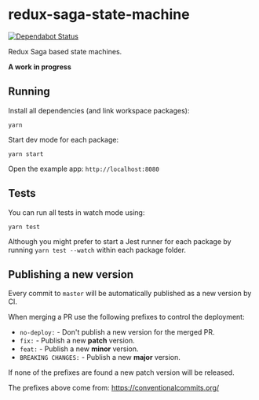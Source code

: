 # redux-saga-state-machine

[![Dependabot Status](https://api.dependabot.com/badges/status?host=github&identifier=130120161)](https://dependabot.com)

Redux Saga based state machines.

**A work in progress**

## Running

Install all dependencies (and link workspace packages):

```
yarn
```

Start dev mode for each package:

```
yarn start
```

Open the example app: `http://localhost:8080`

## Tests

You can run all tests in watch mode using:

```
yarn test
```

Although you might prefer to start a Jest runner for each package by running `yarn test --watch` within each package folder.

## Publishing a new version

Every commit to `master` will be automatically published as a new version by CI.

When merging a PR use the following prefixes to control the deployment:

- `no-deploy:` - Don't publish a new version for the merged PR.
- `fix:` - Publish a new **patch** version.
- `feat:` - Publish a new **minor** version.
- `BREAKING CHANGES:` - Publish a new **major** version.

If none of the prefixes are found a new patch version will be released.

The prefixes above come from: https://conventionalcommits.org/
